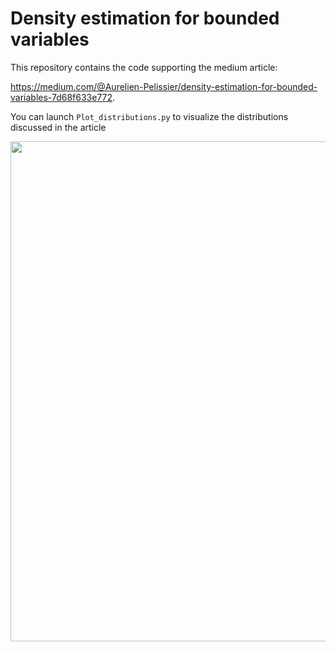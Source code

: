 # Density estimation for bounded variables

This repository contains the code supporting the medium article:

https://medium.com/@Aurelien-Pelissier/density-estimation-for-bounded-variables-7d68f633e772.

You can launch `Plot_distributions.py` to visualize the distributions discussed in the article

<p align="center">
  <img src="https://raw.githubusercontent.com/Aurelien-Pelissier/Medium/master/Normally%20distributed%20random%20variables%20in%20solidity/Figure1.png" width=800>
</p>

